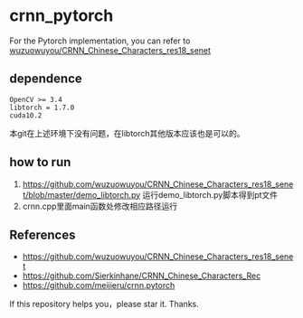 # crnn_pytorch

For the Pytorch implementation, you can refer to [wuzuowuyou/CRNN_Chinese_Characters_res18_senet](https://github.com/wuzuowuyou/CRNN_Chinese_Characters_res18_senet)


## dependence
```
OpenCV >= 3.4
libtorch = 1.7.0
cuda10.2
```
本git在上述环境下没有问题，在libtorch其他版本应该也是可以的。

## how to run
1. https://github.com/wuzuowuyou/CRNN_Chinese_Characters_res18_senet/blob/master/demo_libtorch.py
运行demo_libtorch.py脚本得到pt文件
2. crnn.cpp里面main函数处修改相应路径运行


## References
- https://github.com/wuzuowuyou/CRNN_Chinese_Characters_res18_senet
- https://github.com/Sierkinhane/CRNN_Chinese_Characters_Rec
- https://github.com/meijieru/crnn.pytorch

If this repository helps you，please star it. Thanks.
